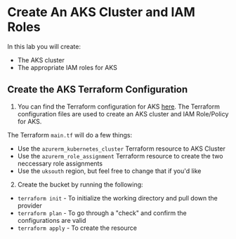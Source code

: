 # Create An AKS Cluster and IAM Roles

In this lab you will create:
- The AKS cluster
- The appropriate IAM roles for AKS

## Create the AKS Terraform Configuration

1. You can find the Terraform configuration for AKS [here](https://github.com/thomast1906/DevOps-The-Hard-Way-Azure/tree/main/Terraform-AZURE-Services-Creation/AKS). The Terraform configuration files are used to create an AKS cluster and IAM Role/Policy for AKS. 

The Terraform `main.tf` will do a few things:
- Use the `azurerm_kubernetes_cluster` Terraform resource to AKS Cluster 
- Use the `azurerm_role_assignment` Terraform resource to create the two neccessary role assignments 
- Use the `uksouth` region, but feel free to change that if you'd like

2. Create the bucket by running the following:
- `terraform init` - To initialize the working directory and pull down the provider
- `terraform plan` - To go through a "check" and confirm the configurations are valid
- `terraform apply` - To create the resource
